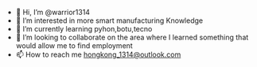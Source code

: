 - 👋 Hi, I’m @warrior1314
- 👀 I’m interested in more smart manufacturing Knowledge
- 🌱 I’m currently learning pyhon,botu,tecno
- 💞️ I’m looking to collaborate on the area where I learned something that would allow me to find employment
- 📫 How to reach me hongkong_1314@outlook.com

<!---
warrior1314/warrior1314 is a ✨ special ✨ repository because its `README.md` (this file) appears on your GitHub profile.
You can click the Preview link to take a look at your changes.
--->
